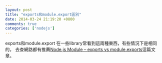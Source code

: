 ```yaml
---
layout: post
title: "exports和module.export區別"
date: 2014-03-24 21:19:20 +0800
comments: true
categories: ['nodejs']
---
```


exports和module.export 在一些library常看到這兩種東西，有些情況下是相同的，
去查網路都有推薦[Node.js Module – exports vs module.exports]這篇文章。



[Node.js Module – exports vs module.exports]: http://www.hacksparrow.com/node-js-exports-vs-module-exports.html